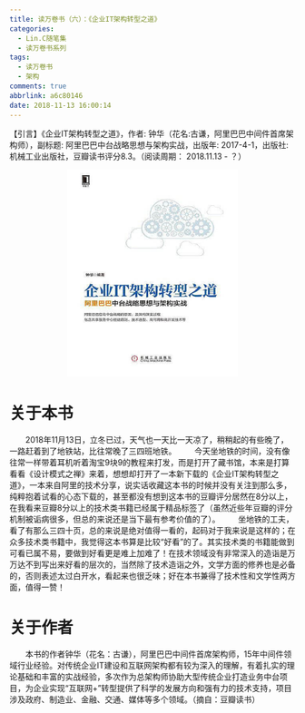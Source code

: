```yaml
---
title: 读万卷书（六）：《企业IT架构转型之道》
categories:
  - Lin.C随笔集
  - 读万卷书系列
tags:
  - 读万卷书
  - 架构
comments: true
abbrlink: a6c80146
date: 2018-11-13 16:00:14
---
```

【引言】《企业IT架构转型之道》，作者: 钟华（花名:古谦，阿里巴巴中间件首席架构师），副标题: 阿里巴巴中台战略思想与架构实战，出版年: 2017-4-1，出版社: 机械工业出版社，豆瓣读书评分8.3。（阅读周期： 2018.11.13 - ？）
<div align=center><img src="https://github.com/ttfisher/images/raw/master/2018/2018-11-13-01.jpg" width="300"/></div>
<!-- more -->

# 关于本书
&emsp;&emsp;2018年11月13日，立冬已过，天气也一天比一天凉了，稍稍起的有些晚了，一路赶着到了地铁站，比往常晚了三四班地铁。
&emsp;&emsp;今天坐地铁的时间，没有像往常一样带着耳机听着淘宝9块9的教程来打发，而是打开了藏书馆，本来是打算看看《设计模式之禅》来着，想想却打开了一本新下载的《企业IT架构转型之道》，一本来自阿里的技术分享，说实话收藏这本书的时候并没有关注到那么多，纯粹抱着试看的心态下载的，甚至都没有想到这本书的豆瓣评分居然在8分以上，在我看来豆瓣8分以上的技术类书籍已经属于精品标签了（虽然近些年豆瓣的评分机制被诟病很多，但总的来说还是当下最有参考价值的了）。
&emsp;&emsp;坐地铁的工夫，看了有那么三四十页，总的来说是绝对值得一看的，起码对于我来说是这样的；在众多技术类书籍中，我觉得这本书算是比较“好看”的了。其实技术类的书籍能做到可看已属不易，要做到好看更是难上加难了！在技术领域没有非常深入的造诣是万万达不到写出来好看的层次的，当然除了技术造诣之外，文学方面的修养也是必备的，否则表述太过白开水，看起来也很乏味；好在本书兼得了技术性和文学性两方面，值得一赞！

# 关于作者
&emsp;&emsp;本书的作者钟华（花名：古谦），阿里巴巴中间件首席架构师，15年中间件领域行业经验。对传统企业IT建设和互联网架构都有较为深入的理解，有着扎实的理论基础和丰富的实战经验，多次作为总架构师协助大型传统企业打造业务中台项目，为企业实现“互联网+”转型提供了科学的发展方向和强有力的技术支持，项目涉及政府、制造业、金融、交通、媒体等多个领域。（摘自：豆瓣读书）